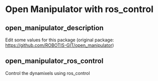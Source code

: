 # Open Manipulator with ros_control

## open_manipulator_description

Edit some values for this package (original package: https://github.com/ROBOTIS-GIT/open_manipulator)

## open_manipulator_ros_control

Control the dynamixels using ros_control
